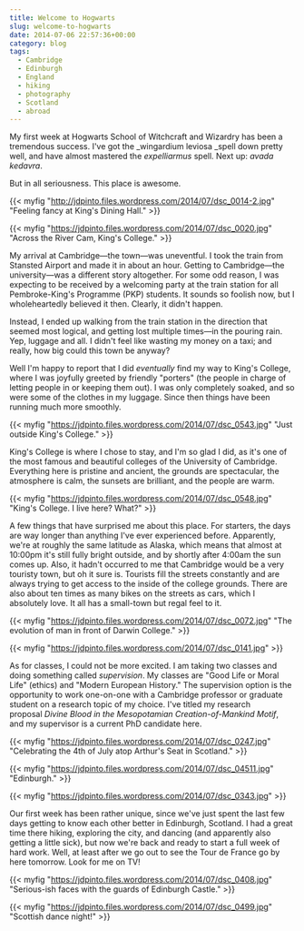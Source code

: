 ```yaml
---
title: Welcome to Hogwarts
slug: welcome-to-hogwarts
date: 2014-07-06 22:57:36+00:00
category: blog
tags:
  - Cambridge
  - Edinburgh
  - England
  - hiking
  - photography
  - Scotland
  - abroad
---
```


My first week at Hogwarts School of Witchcraft and Wizardry has been a tremendous success. I've got the _wingardium leviosa _spell down pretty well, and have almost mastered the _expelliarmus_ spell. Next up: _avada kedavra_.

But in all seriousness. This place is awesome.

<!-- more -->

{{< myfig "http://jdpinto.files.wordpress.com/2014/07/dsc_0014-2.jpg" "Feeling fancy at King's Dining Hall." >}}

{{< myfig "https://jdpinto.files.wordpress.com/2014/07/dsc_0020.jpg" "Across the River Cam, King's College." >}}

My arrival at Cambridge—the town—was uneventful. I took the train from Stansted Airport and made it in about an hour. Getting to Cambridge—the university—was a different story altogether. For some odd reason, I was expecting to be received by a welcoming party at the train station for all Pembroke-King's Programme (PKP) students. It sounds so foolish now, but I wholeheartedly believed it then. Clearly, it didn't happen.

Instead, I ended up walking from the train station in the direction that seemed most logical, and getting lost multiple times—in the pouring rain. Yep, luggage and all. I didn't feel like wasting my money on a taxi; and really, how big could this town be anyway?

Well I'm happy to report that I did _eventually_ find my way to King's College, where I was joyfully greeted by friendly "porters" (the people in charge of letting people in or keeping them out). I was only completely soaked, and so were some of the clothes in my luggage. Since then things have been running much more smoothly.

{{< myfig "https://jdpinto.files.wordpress.com/2014/07/dsc_0543.jpg" "Just outside King's College." >}}

King's College is where I chose to stay, and I'm so glad I did, as it's one of the most famous and beautiful colleges of the University of Cambridge. Everything here is pristine and ancient, the grounds are spectacular, the atmosphere is calm, the sunsets are brilliant, and the people are warm.

{{< myfig "https://jdpinto.files.wordpress.com/2014/07/dsc_0548.jpg" "King's College. I live here? What?" >}}

A few things that have surprised me about this place. For starters, the days are way longer than anything I've ever experienced before. Apparently, we're at roughly the same latitude as Alaska, which means that almost at 10:00pm it's still fully bright outside, and by shortly after 4:00am the sun comes up. Also, it hadn't occurred to me that Cambridge would be a very touristy town, but oh it sure is. Tourists fill the streets constantly and are always trying to get access to the inside of the college grounds. There are also about ten times as many bikes on the streets as cars, which I absolutely love. It all has a small-town but regal feel to it.

{{< myfig "https://jdpinto.files.wordpress.com/2014/07/dsc_0072.jpg" "The evolution of man in front of Darwin College." >}}

{{< myfig "https://jdpinto.files.wordpress.com/2014/07/dsc_0141.jpg" >}}

As for classes, I could not be more excited. I am taking two classes and doing something called _supervision_. My classes are "Good Life or Moral Life" (ethics) and "Modern European History." The supervision option is the opportunity to work one-on-one with a Cambridge professor or graduate student on a research topic of my choice. I've titled my research proposal _Divine Blood in the Mesopotamian Creation-of-Mankind Motif_, and my supervisor is a current PhD candidate here.

{{< myfig "https://jdpinto.files.wordpress.com/2014/07/dsc_0247.jpg" "Celebrating the 4th of July atop Arthur's Seat in Scotland." >}}

{{< myfig "https://jdpinto.files.wordpress.com/2014/07/dsc_04511.jpg" "Edinburgh." >}}

{{< myfig "https://jdpinto.files.wordpress.com/2014/07/dsc_0343.jpg" >}}

Our first week has been rather unique, since we've just spent the last few days getting to know each other better in Edinburgh, Scotland. I had a great time there hiking, exploring the city, and dancing (and apparently also getting a little sick), but now we're back and ready to start a full week of hard work. Well, at least after we go out to see the Tour de France go by here tomorrow. Look for me on TV!

{{< myfig "https://jdpinto.files.wordpress.com/2014/07/dsc_0408.jpg" "Serious-ish faces with the guards of Edinburgh Castle." >}}

{{< myfig "https://jdpinto.files.wordpress.com/2014/07/dsc_0499.jpg" "Scottish dance night!" >}}
